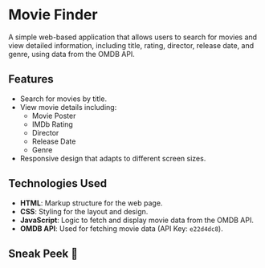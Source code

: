 # Movie Finder

A simple web-based application that allows users to search for movies and view detailed information, including title, rating, director, release date, and genre, using data from the OMDB API.

## Features
- Search for movies by title.
- View movie details including:
  - Movie Poster
  - IMDb Rating
  - Director
  - Release Date
  - Genre
- Responsive design that adapts to different screen sizes.

## Technologies Used
- **HTML**: Markup structure for the web page.
- **CSS**: Styling for the layout and design.
- **JavaScript**: Logic to fetch and display movie data from the OMDB API.
- **OMDB API**: Used for fetching movie data (API Key: `e22d4dc8`).

## Sneak Peek 🎥
